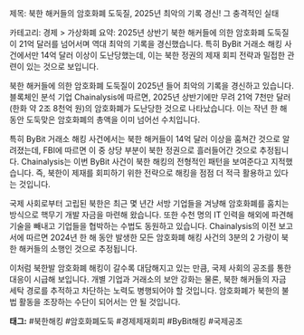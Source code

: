 제목: 북한 해커들의 암호화폐 도둑질, 2025년 최악의 기록 경신! 그 충격적인 실태

카테고리: 경제 > 가상화폐
요약: 2025년 상반기 북한 해커들에 의한 암호화폐 도둑질이 21억 달러를 넘어서며 역대 최악의 기록을 경신했습니다. 특히 ByBit 거래소 해킹 사건에서만 14억 달러 이상이 도난당했는데, 이는 북한 정권의 제재 회피 전략과 밀접한 관련이 있는 것으로 보입니다.

북한 해커들에 의한 암호화폐 도둑질이 2025년 들어 최악의 기록을 경신하고 있습니다. 블록체인 분석 기업 Chainalysis에 따르면, 2025년 상반기에만 무려 21억 7천만 달러(한화 약 2조 8천억 원)의 암호화폐가 도난당한 것으로 나타났습니다. 이는 작년 한 해 동안 도둑맞은 암호화폐의 총액을 이미 넘어선 수치입니다. 

특히 ByBit 거래소 해킹 사건에서는 북한 해커들이 14억 달러 이상을 훔쳐간 것으로 알려졌는데, FBI에 따르면 이 중 상당 부분이 북한 정권으로 흘러들어간 것으로 추정됩니다. Chainalysis는 이번 ByBit 사건이 북한 해킹의 전형적인 패턴을 보여준다고 지적했습니다. 즉, 북한이 제재를 회피하기 위한 전략으로 해킹을 점점 더 적극 활용하고 있다는 것입니다.

국제 사회로부터 고립된 북한은 최근 몇 년간 서방 기업들을 겨냥해 암호화폐를 훔치는 방식으로 핵무기 개발 자금을 마련해 왔습니다. 또한 수천 명의 IT 인력을 해외에 파견해 기술을 빼내고 기업들을 협박하는 수법도 동원하고 있습니다. Chainalysis의 이전 보고서에 따르면 2024년 한 해 동안 발생한 모든 암호화폐 해킹 사건의 3분의 2 가량이 북한 해커들의 소행인 것으로 추정됩니다.

이처럼 북한발 암호화폐 해킹이 갈수록 대담해지고 있는 만큼, 국제 사회의 공조를 통한 대응이 시급해 보입니다. 개별 기업과 거래소의 보안 강화는 물론, 북한 해커들의 자금 세탁 경로를 추적하고 차단하는 노력도 병행되어야 할 것입니다. 암호화폐가 북한의 불법 활동을 조장하는 수단이 되어서는 안 될 것입니다.

**태그:** #북한해킹 #암호화폐도둑 #경제제재회피 #ByBit해킹 #국제공조